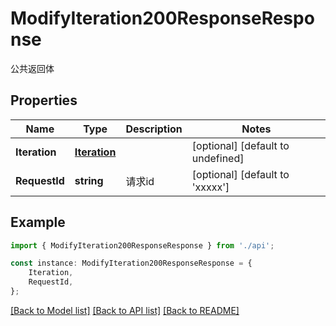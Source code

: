 # ModifyIteration200ResponseResponse

公共返回体

## Properties

Name | Type | Description | Notes
------------ | ------------- | ------------- | -------------
**Iteration** | [**Iteration**](Iteration.md) |  | [optional] [default to undefined]
**RequestId** | **string** | 请求id | [optional] [default to 'xxxxx']

## Example

```typescript
import { ModifyIteration200ResponseResponse } from './api';

const instance: ModifyIteration200ResponseResponse = {
    Iteration,
    RequestId,
};
```

[[Back to Model list]](../README.md#documentation-for-models) [[Back to API list]](../README.md#documentation-for-api-endpoints) [[Back to README]](../README.md)
